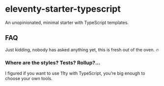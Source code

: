 # eleventy-starter-typescript

An unopinionated, minimal starter with TypeScript templates.

## FAQ

Just kidding, nobody has asked anything yet, this is fresh out of the oven. 🔥

### Where are the styles? Tests? Rollup?…

I figured if you want to use 11ty with TypeScript, you’re big enough to choose your own tools.
